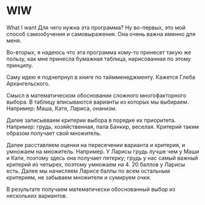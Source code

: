 # WIW
What I want
Для чего нужна эта программа? 
Ну во-первых, это мой способ самообучения и самовыражения. Она очень важна именно для меня. 

Во-вторых, я надеюсь что эта программа кому-то принесет такую же пользу, как мне принесла бумажная таблица, нарисованная по этому принципу. 

Саму идею я подчепрнул в книге по таймменеджменту. Кажется Глеба Архангельского. 

Смысл в математическом обосновании сложного многофакторного выбора. В таблицу вписываются варианты из которых мы выбираем. Например: Маша, Катя, Лариса, онанизм. 

Далее записывваем критерии выбора в порядке их приоритета. Например: грудь, хозяйственная, папа Банкир, веселая. Критерий таким образом получает свой множитель. 

Далее расставляем оценки на пересечении варианта и критерия, и умножаем на множитель. Например. У Ларисы грудь лучше чем у Маши и Кати, поэтому здесь она получает пятерку; грудь у нас самый важный критерий из четырех, поэтому умножаем на 4. 20 баллов у Ларисы есть. Далее мы начисляем Ларисе баллы по всем остальным критериям, не забываем множители и сумируем очки. 

В результате получаем математически обоснованный выбор из нескольких вариантов. 
